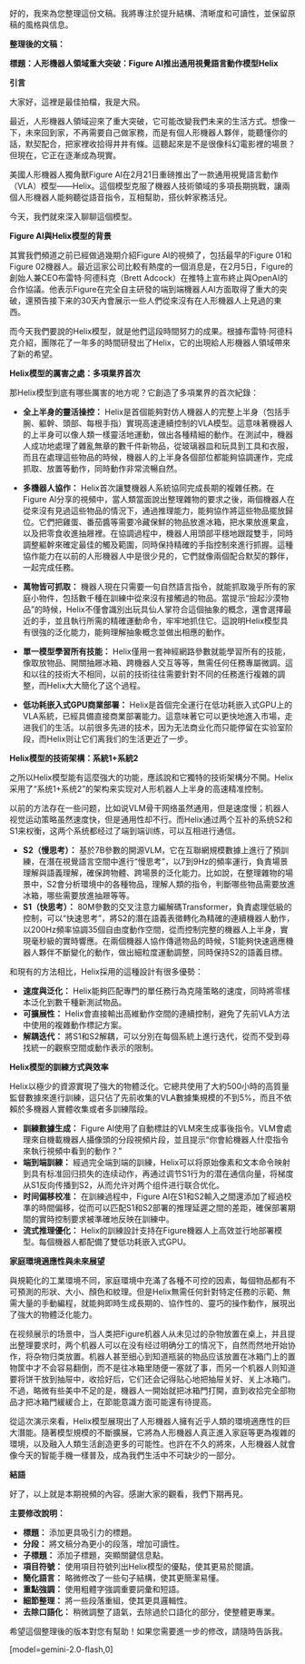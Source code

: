 好的，我來為您整理這份文稿。我將專注於提升結構、清晰度和可讀性，並保留原稿的風格與信息。

**整理後的文稿：**

**標題：人形機器人領域重大突破：Figure AI推出通用視覺語言動作模型Helix**

**引言**

大家好，這裡是最佳拍檔，我是大飛。

最近，人形機器人領域迎來了重大突破，它可能改變我們未来的生活方式。想像一下，未來回到家，不再需要自己做家務，而是有個人形機器人夥伴，能聽懂你的話，默契配合，把家裡收拾得井井有條。這聽起來是不是很像科幻電影裡的場景？但現在，它正在逐漸成為現實。

美國人形機器人獨角獸Figure AI在2月21日重磅推出了一款通用視覺語言動作（VLA）模型——Helix。這個模型克服了機器人技術領域的多項長期挑戰，讓兩個人形機器人能夠聽從語音指令，互相幫助，搭伙幹家務活兒。

今天，我們就來深入聊聊這個模型。

**Figure AI與Helix模型的背景**

其實我們頻道之前已經做過幾期介紹Figure AI的視頻了，包括最早的Figure 01和Figure 02機器人。最近這家公司比較有熱度的一個消息是，在2月5日，Figure的創始人兼CEO布雷特·阿德科克（Brett Adcock）在推特上宣布終止與OpenAI的合作協議。他表示Figure在完全自主研發的端到端機器人AI方面取得了重大的突破，還預告接下来的30天內會展示一些人們從來沒有在人形機器人上見過的東西。

而今天我們要說的Helix模型，就是他們這段時間努力的成果。根據布雷特·阿德科克介紹，團隊花了一年多的時間研發出了Helix，它的出現給人形機器人領域帶來了新的希望。

**Helix模型的厲害之處：多項業界首次**

那Helix模型到底有哪些厲害的地方呢？它創造了多項業界的首次紀錄：

*   **全上半身的靈活操控：** Helix是首個能夠對仿人機器人的完整上半身（包括手腕、軀幹、頭部、每根手指）實現高速連續控制的VLA模型。這意味著機器人的上半身可以像人類一樣靈活地運動，做出各種精細的動作。在測試中，機器人成功地處理了雜亂無章的數千件新物品，從玻璃器皿和玩具到工具和衣服，而且在處理這些物品的時候，機器人的上半身各個部位都能夠協調運作，完成抓取、放置等動作，同時動作非常流暢自然。

*   **多機器人協作：** Helix首次讓雙機器人系統協同完成長期的複雜任務。在Figure AI分享的視頻中，當人類當面說出整理雜物的要求之後，兩個機器人在從來沒有見過這些物品的情況下，通過推理能力，能夠協作將這些物品擺放歸位。它們把雞蛋、番茄醬等需要冷藏保鮮的物品放進冰箱，把水果放進果盒，以及把零食收進抽屜裡。在協調過程中，機器人用頭部平穩地跟蹤雙手，同時調整軀幹來確定最佳的觸及範圍，同時保持精確的手指控制來進行抓握。這種協作能力在以前的人形機器人中是很少見的，它們就像兩個配合默契的夥伴，一起完成任務。

*   **萬物皆可抓取：** 機器人現在只需要一句自然語言指令，就能抓取幾乎所有的家庭小物件，包括數千種在訓練中從來沒有接觸過的物品。當提示“撿起沙漠物品”的時候，Helix不僅會識別出玩具仙人掌符合這個抽象的概念，還會選擇最近的手，並且執行所需的精確運動命令，牢牢地抓住它。這說明Helix模型具有很強的泛化能力，能夠理解抽象概念並做出相應的動作。

*   **單一模型學習所有技能：** Helix僅用一套神經網路參數就能學習所有的技能，像取放物品、開關抽屜冰箱、跨機器人交互等等，無需任何任務專屬微調。這和以往的技術大不相同，以前的技術往往需要針對不同的任務進行複雜的調整，而Helix大大簡化了这个過程。

*   **低功耗嵌入式GPU商業部署：** Helix是首個完全運行在低功耗嵌入式GPU上的VLA系統，已經具備直接商業部署能力。這意味著它可以更快地進入市場，走进我们的生活。以前很多先进的技术，因为无法商业化而只能停留在实验室阶段，而Helix则让它们离我们的生活更近了一步。

**Helix模型的技術架構：系統1+系統2**

之所以Helix模型能有這麼強大的功能，應該說和它獨特的技術架構分不開。Helix采用了“系统1+系统2”的架构来实现对人形机器人上半身的高速精准控制。

以前的方法存在一些问题，比如说VLM骨干网络虽然通用，但是速度慢；机器人视觉运动策略虽然速度快，但是通用性却不行。而Helix通过两个互补的系统S2和S1来权衡，这两个系统都经过了端到端训练，可以互相进行通信。

*   **S2（慢思考）：** 基於7B參數的開源VLM，它在互聯網規模數據上進行了預訓練，在潛在視覺語言空間中進行“慢思考”，以7到9Hz的頻率運行，負責場景理解與語義理解，確保跨物體、跨場景的泛化能力。比如說，在整理雜物的場景中，S2會分析環境中的各種物品，理解人類的指令，判斷哪些物品需要放進冰箱，哪些需要放進抽屜等等。
*   **S1（快思考）：** 80M參數的交叉注意力編解碼Transformer，負責處理低級的控制，可以“快速思考”，將S2的潛在語義表徵轉化為精確的連續機器人動作，以200Hz頻率協調35個自由度動作空間，從而控制完整的機器人上半身，實現毫秒級的實時響應。在兩個機器人協作傳遞物品的時候，S1能夠快速適應機器人夥伴不斷變化的動作，做出細粒度運動調整，同時保持S2的語義目標。

和現有的方法相比，Helix採用的這種設計有很多優勢：

*   **速度與泛化：** Helix能夠匹配專門的單任務行為克隆策略的速度，同時將零樣本泛化到數千種新測試物品。
*   **可擴展性：** Helix會直接輸出高維動作空間的連續控制，避免了先前VLA方法中使用的複雜動作標記方案。
*   **解耦迭代：** 將S1和S2解耦，可以分別在每個系統上進行迭代，從而不受到尋找統一的觀察空間或動作表示的限制。

**Helix模型的訓練方式與效率**

Helix以極少的資源實現了強大的物體泛化。它總共使用了大約500小時的高質量監督數據來進行訓練，這只佔了先前收集的VLA數據集規模的不到5%，而且不依賴於多機器人實體收集或者多訓練階段。

*   **訓練數據生成：** Figure AI使用了自動標註的VLM來生成事後指令。VLM會處理來自機載機器人攝像頭的分段視頻片段，並且提示“你會給機器人什麼指令來執行視頻中看到的動作？”
*   **端到端訓練：** 經過完全端到端的訓練，Helix可以将原始像素和文本命令映射到具有标准回归损失的连续动作，再通过调节S1行为的潜在通信向量，将梯度从S1反向传播到S2，从而允许对两个组件进行联合优化。
*   **时间偏移校准：** 在訓練過程中，Figure AI在S1和S2輸入之間還添加了經過校準的時間偏移，從而可以匹配S1和S2部署的推理延遲之間的差距，確保部署期間的實時控制要求被準確地反映在訓練中。
*   **流式推理優化：** Helix的訓練設計支持在Figure機器人上高效並行地部署模型。每個機器人都配備了雙低功耗嵌入式GPU。

**家庭環境適應性與未來展望**

與規範化的工業環境不同，家庭環境中充滿了各種不可控的因素，每個物品都有不可預測的形狀、大小、顏色和紋理。但是Helix無需任何針對特定任務的示範、無需大量的手動編程，就能夠即時生成長期的、協作性的、靈巧的操作動作，展現出了強大的物體泛化能力。

在视频展示的场景中，当人类把Figure机器人从未见过的杂物放置在桌上，并且提出整理要求时，两个机器人可以在没有经过明确分工的情况下，自然而然地开始协作，将杂物归类放置。机器人甚至细心到知道瓶装的物品应该放置在冰箱门上的置物筐中才不会容易翻倒，而不是往冰箱里随便一塞就了事，而另一个机器人则知道要将饼干放到抽屉中，收拾好后，它们还会记得贴心地把抽屉关好、关上冰箱门。不過，略微有些美中不足的是，機器人一開始就把冰箱門打開，直到收拾完全部物品才把冰箱門緩緩合上，在節能意識方面可能還有待提高。

從這次演示來看，Helix模型展現出了人形機器人擁有近乎人類的環境適應性的巨大潛能。隨著模型規模的不斷擴展，它將為人形機器人真正進入家庭等更為複雜的環境，以及融入人類生活創造更多的可能性。也許在不久的將來，人形機器人就會像今天的智能手機一樣普及，成為我們生活中不可缺少的一部分。

**結語**

好了，以上就是本期視頻的內容。感謝大家的觀看，我們下期再見。

**主要修改說明：**

*   **標題：** 添加更具吸引力的標題。
*   **分段：** 將文稿分為更小的段落，增加可讀性。
*   **子標題：** 添加子標題，突顯關鍵信息點。
*   **項目符號：** 使用項目符號列出Helix模型的優點，使其更易於閱讀。
*   **簡化語言：** 略微修改了一些句子結構，使其更簡潔易懂。
*   **重點強調：** 使用粗體字強調重要詞彙和短語。
*   **細節整理：** 將一些段落重組，使其更具邏輯性。
*   **去除口語化：** 稍微調整了語氣，去除過於口語化的部分，使整體更專業。

希望這個整理後的版本對您有幫助！如果您需要進一步的修改，請隨時告訴我。

[model=gemini-2.0-flash,0]
